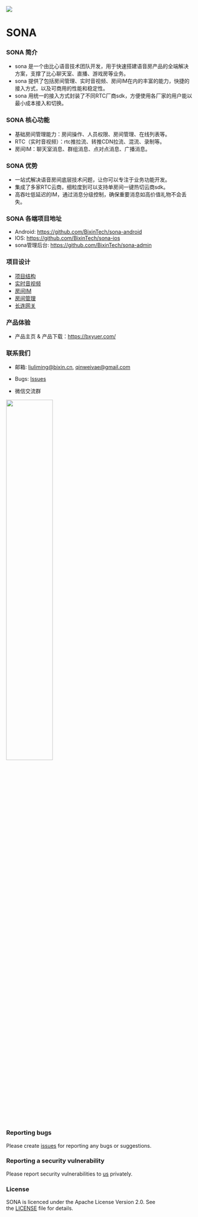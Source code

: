 <img src="https://github.com/BixinTech/sona-server/blob/master/doc/sona_logo.png?raw=true">

# SONA

### SONA 简介
- sona 是一个由比心语音技术团队开发，用于快速搭建语音房产品的全端解决方案，支撑了比心聊天室、直播、游戏房等业务。
- sona 提供了包括房间管理、实时音视频、房间IM在内的丰富的能力，快捷的接入方式，以及可商用的性能和稳定性。
- sona 用统一的接入方式封装了不同RTC厂商sdk，方便使用各厂家的用户能以最小成本接入和切换。

### SONA 核心功能
- 基础房间管理能力：房间操作、人员权限、房间管理、在线列表等。
- RTC（实时音视频）：rtc推拉流、转推CDN拉流、混流、录制等。
- 房间IM：聊天室消息、群组消息、点对点消息、广播消息。

### SONA 优势
- 一站式解决语音房间底层技术问题，让你可以专注于业务功能开发。
- 集成了多家RTC云商，细粒度到可以支持单房间一键热切云商sdk。
- 高吞吐低延迟的IM，通过消息分级控制，确保重要消息如高价值礼物不会丢失。

### SONA 各端项目地址
- Android: https://github.com/BixinTech/sona-android
- IOS: https://github.com/BixinTech/sona-ios
- sona管理后台: https://github.com/BixinTech/sona-admin

### 项目设计
- [项目结构](https://github.com/BixinTech/sona-server/wiki/sona-server-%E7%B3%BB%E7%BB%9F%E4%BB%8B%E7%BB%8D)
- [实时音视频](https://github.com/BixinTech/sona-server/wiki/%E5%AE%9E%E6%97%B6%E9%9F%B3%E8%A7%86%E9%A2%91)
- [房间IM](https://github.com/BixinTech/sona-server/wiki/%E6%88%BF%E9%97%B4IM)
- [房间管理](https://github.com/BixinTech/sona-server/wiki/%E6%88%BF%E9%97%B4%E7%AE%A1%E7%90%86)
- [长连网关](https://github.com/BixinTech/sona-server/wiki/%E9%95%BF%E8%BF%9E%E6%8E%A5%E7%BD%91%E5%85%B3)

### 产品体验
- 产品主页 & 产品下载：https://bxyuer.com/

### 联系我们

* 邮箱:  liuliming@bixin.cn, qinweivae@gmail.com

* Bugs: [Issues](https://github.com/BixinTech/sona-server/issues/new)

* 微信交流群

<img src="https://github.com/BixinTech/sona-server/blob/master/doc/WeChat.jpg?raw=true" width="50%">

### Reporting bugs

Please create [issues](https://github.com/BixinTech/sona-server/issues/new) for reporting any bugs or suggestions.

### Reporting a security vulnerability

Please report security vulnerabilities to [us](qinweivae@163.com) privately.


### License

SONA is licenced under the Apache License Version 2.0. See the [LICENSE](https://github.com/BixinTech/sona-server/blob/master/LICENSE) file for details.
